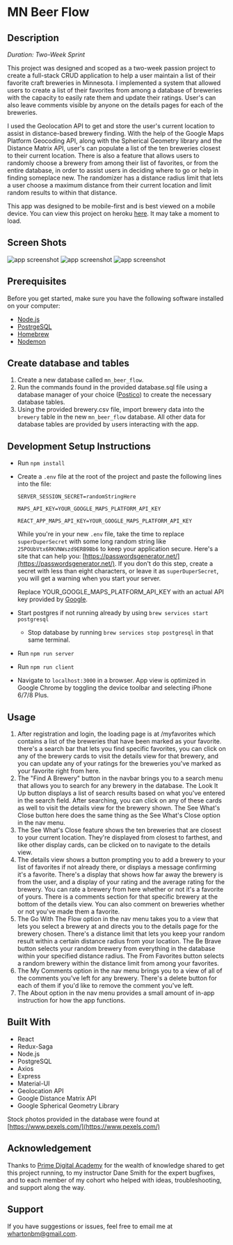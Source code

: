 
# MN Beer Flow

## Description

_Duration: Two-Week Sprint_

This project was designed and scoped as a two-week passion project to create a full-stack CRUD application to help a user maintain a list of their
favorite craft breweries in Minnesota. I implemented a system that allowed users to create a list of their favorites from among a database of breweries
with the capacity to easily rate them and update their ratings. User's can also leave comments visible by anyone on the details pages for each of the
breweries. 

I used the Geolocation API to get and store the user's current location to assist in distance-based brewery finding. With the help of the Google Maps
Platform Geocoding API, along with the Spherical Geometry library and the Distance Matrix API, user's can populate a list of the ten breweries closest
to their current location. There is also a feature that allows users to randomly choose a brewery from among their list of favorites, or from the entire
database, in order to assist users in deciding where to go or help in finding someplace new. The randomizer has a distance radius limit that lets a user
choose a maximum distance from their current location and limit random results to within that distance.

This app was designed to be mobile-first and is best viewed on a mobile device. You can view this project on heroku [here](https://mn-beer-flow.herokuapp.com/). It may take a moment to load.

## Screen Shots

![app screenshot](/screenshots/ScreenShot1.png)
![app screenshot](/screenshots/ScreenShot2.png)
![app screenshot](/screenshots/ScreenShot3.png)

## Prerequisites

Before you get started, make sure you have the following software installed on your computer:

- [Node.js](https://nodejs.org/en/)
- [PostrgeSQL](https://www.postgresql.org/)
- [Homebrew](https://brew.sh/)
- [Nodemon](https://nodemon.io/)

## Create database and tables

1. Create a new database called `mn_beer_flow`.
2. Run the commands found in the provided database.sql file using a database manager of your choice ([Postico](https://eggerapps.at/postico/)) to
create the necessary database tables.
3. Using the provided brewery.csv file, import brewery data into the `brewery` table in the new `mn_beer_flow` database. All other data for database
tables are provided by users interacting with the app.


## Development Setup Instructions

- Run `npm install`
- Create a `.env` file at the root of the project and paste the following lines into the file:
  ```
  SERVER_SESSION_SECRET=randomStringHere
  ```
  ```
  MAPS_API_KEY=YOUR_GOOGLE_MAPS_PLATFORM_API_KEY
  ```
  ```
  REACT_APP_MAPS_API_KEY=YOUR_GOOGLE_MAPS_PLATFORM_API_KEY
  ```
  While you're in your new `.env` file, take the time to replace `superDuperSecret` with some long random string like `25POUbVtx6RKVNWszd9ERB9Bb6` to keep your application secure. Here's a site that can help you: [https://passwordsgenerator.net/](https://passwordsgenerator.net/). If you don't do this step, create a secret with less than eight characters, or leave it as `superDuperSecret`, you will get a warning when you start your server.

  Replace YOUR_GOOGLE_MAPS_PLATFORM_API_KEY with an actual API key provided by [Google](https://developers.google.com/maps/gmp-get-started).
- Start postgres if not running already by using `brew services start postgresql`
  - Stop database by running `brew services stop postgresql` in that same terminal.
- Run `npm run server`
- Run `npm run client`
- Navigate to `localhost:3000` in a browser. App view is optimized in Google Chrome by toggling the device toolbar and selecting iPhone 6/7/8 Plus.

## Usage

1. After registration and login, the loading page is at /myfavorites which contains a list of the breweries that have been marked as your favorite. 
   there's a search bar that lets you find specific favorites, you can click on any of the brewery cards to visit the details view for that brewery,
   and you can update any of your ratings for the breweries you've marked as your favorite right from here.
2. The "Find A Brewery" button in the navbar brings you to a search menu that allows you to search for any brewery in the database. The Look It Up button
   displays a list of search results based on what you've entered in the search field. After searching, you can click on any of these cards as well to visit
   the details view for the brewery shown. The See What's Close button here does the same thing as the See What's Close option in the nav menu.
3. The See What's Close feature shows the ten breweries that are closest to your current location. They're displayed from closest to farthest, and like
   other display cards, can be clicked on to navigate to the details view.
4. The details view shows a button prompting you to add a brewery to your list of favorites if not already there, or displays a message confirming it's 
   a favorite. There's a display that shows how far away the brewery is from the user, and a display of your rating and the average rating for the brewery.
   You can rate a brewery from here whether or not it's a favorite of yours. There is a comments section for that specific brewery at the bottom of the 
   details view. You can also comment on breweries whether or not you've made them a favorite. 
5. The Go With The Flow option in the nav menu takes you to a view that lets you select a brewery at and directs you to the details page for the brewery
   chosen. There's a distance limit that lets you keep your random result within a certain distance radius from your location. The Be Brave button selects
   your random brewery from everything in the database within your specified distance radius. The From Favorites button selects a random brewery within 
   the distance limit from among your favorites.
6. The My Comments option in the nav menu brings you to a view of all of the comments you've left for any brewery. There's a delete button for each of
   them if you'd like to remove the comment you've left. 
7. The About option in the nav menu provides a small amount of in-app instruction for how the app functions.

## Built With

- React
- Redux-Saga
- Node.js
- PostgreSQL
- Axios
- Express
- Material-UI
- Geolocation API
- Google Distance Matrix API
- Google Spherical Geometry Library

Stock photos provided in the database were found at [https://www.pexels.com/](https://www.pexels.com/)

## Acknowledgement

Thanks to [Prime Digital Academy](https://www.primeacademy.io/) for the wealth of knowledge shared to get this project running, to my instructor
Dane Smith for the expert bugfixes, and to each member of my cohort who helped with ideas, troubleshooting, and support along the way.

## Support

If you have suggestions or issues, feel free to email me at [whartonbm@gmail.com](mailto:whartonbm@gmail.com). 
